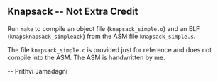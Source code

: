 ## Knapsack -- Not Extra Credit

Run `make` to compile an object file (`knapsack_simple.o`) and an ELF (`knapsknapsack_simpleack`) from the ASM file `knapsack_simple.s`.

The file `knapsack_simple.c` is provided just for reference and does not compile into the ASM. The ASM is handwritten by me.

-- Prithvi Jamadagni